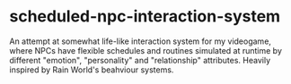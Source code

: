 # scheduled-npc-interaction-system
An attempt at somewhat life-like interaction system for my videogame, where NPCs have flexible schedules and routines simulated at runtime by different "emotion", "personality" and "relationship" attributes. Heavily inspired by Rain World's beahviour systems.

